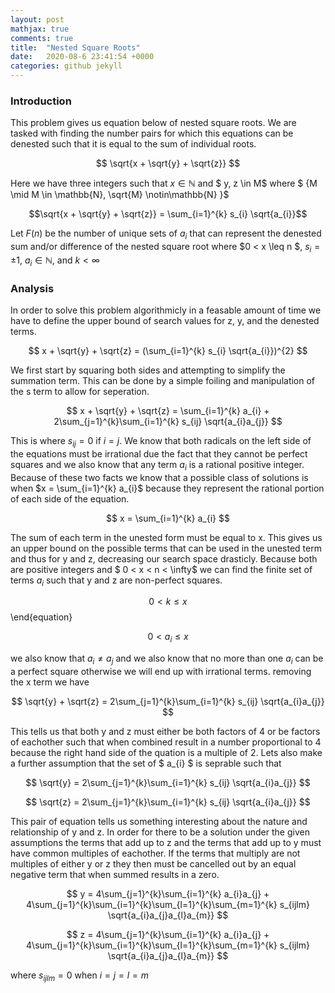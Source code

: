 ```yaml
---
layout: post
mathjax: true
comments: true
title:  "Nested Square Roots"
date:   2020-08-6 23:41:54 +0000
categories: github jekyll
---
```


### Introduction

This problem gives us equation below of nested square roots. We are tasked with finding the number pairs for which this equations can be denested such that it is equal to the sum of individual roots.


$$ \sqrt{x + \sqrt{y} + \sqrt{z}} $$


Here we have three integers such that $x \in  \mathbb{N}$ and $ y, z \in M$ where $  \{M \mid M \in \mathbb{N}, \sqrt{M} \notin\mathbb{N} \}$



$$\sqrt{x + \sqrt{y} + \sqrt{z}} = \sum_{i=1}^{k} s_{i} \sqrt{a_{i}}$$


Let $F(n)$ be the number of unique sets of $a_{i}$ that can represent the denested sum and/or difference of the nested square root where $0 < x \leq n $, $s_{i} = \pm 1$, $a_{i} \in \mathbb{N}$, and $k < \infty$



### Analysis

In order to solve this problem algorithmicly in a feasable amount of time we have to define the upper bound of search values for z, y, and the denested terms.


$$ x + \sqrt{y} + \sqrt{z} = (\sum_{i=1}^{k} s_{i} \sqrt{a_{i}})^{2} $$


We first start by squaring both sides and attempting to simplify the summation term. This can be done by a simple foiling and manipulation of the s term to allow for seperation.


$$ x + \sqrt{y} + \sqrt{z} = \sum_{i=1}^{k} a_{i} + 2\sum_{j=1}^{k}\sum_{i=1}^{k} s_{ij} \sqrt{a_{i}a_{j}} $$

This is where $s_{ij} = 0$ if $i=j$. We know that both radicals on the left side of the equations must be irrational due the fact that they cannot be perfect squares and we also know that any term $a_{i}$ is a rational positive integer. Because of these two facts we know that a possible class of solutions is when $x =  \sum_{i=1}^{k} a_{i}$ because they represent the rational portion of each side of the equation.


$$ x =  \sum_{i=1}^{k} a_{i} $$


The sum of each term in the unested form must be equal to x. This gives us an upper bound on the possible terms that can be used in the unested term and thus for y and z, decreasing our search space drasticly. Because both are positive integers and $ 0 < x < n < \infty$ we can find the finite set of terms $a_{i}$ such that y and z are non-perfect squares.



$$ 0 < k \leq x $$
\end{equation}


$$ 0 < a_{i} \leq x $$



we also know that $a_{i}  \ne a_{j}$ and we also know that no more than one $a_{i}$ can be a perfect square otherwise we will end up with irrational terms. removing the x term we have



$$ \sqrt{y} + \sqrt{z} = 2\sum_{j=1}^{k}\sum_{i=1}^{k} s_{ij} \sqrt{a_{i}a_{j}} $$


This tells us that both y and z must either be both factors of 4 or be factors of eachother such that when combined result in a number proportional to 4 because the right hand side of the quation is a multiple of 2. Lets also make a further assumption that the set of $ a_{i} $ is seprable such that



$$ \sqrt{y} = 2\sum_{j=1}^{k}\sum_{i=1}^{k} s_{ij} \sqrt{a_{i}a_{j}} $$


 $$ \sqrt{z} = 2\sum_{j=1}^{k}\sum_{i=1}^{k} s_{ij} \sqrt{a_{i}a_{j}} $$


This pair of equation tells us something interesting about the nature and relationship of y and z. In order for there to be a solution under the given assumptions the terms that add up to z and the terms that add up to y must have common multiples of eachother. If the terms that multiply are not multiples of either y or z they then must be cancelled out by an equal negative term that when summed results in a zero.


$$ y = 4\sum_{j=1}^{k}\sum_{i=1}^{k} a_{i}a_{j} + 4\sum_{j=1}^{k}\sum_{i=1}^{k}\sum_{l=1}^{k}\sum_{m=1}^{k} s_{ijlm} \sqrt{a_{i}a_{j}a_{l}a_{m}} $$

$$ z = 4\sum_{j=1}^{k}\sum_{i=1}^{k} a_{i}a_{j} + 4\sum_{j=1}^{k}\sum_{i=1}^{k}\sum_{l=1}^{k}\sum_{m=1}^{k} s_{ijlm} \sqrt{a_{i}a_{j}a_{l}a_{m}} $$

where $s_{ijlm} = 0$ when $i=j=l=m$
